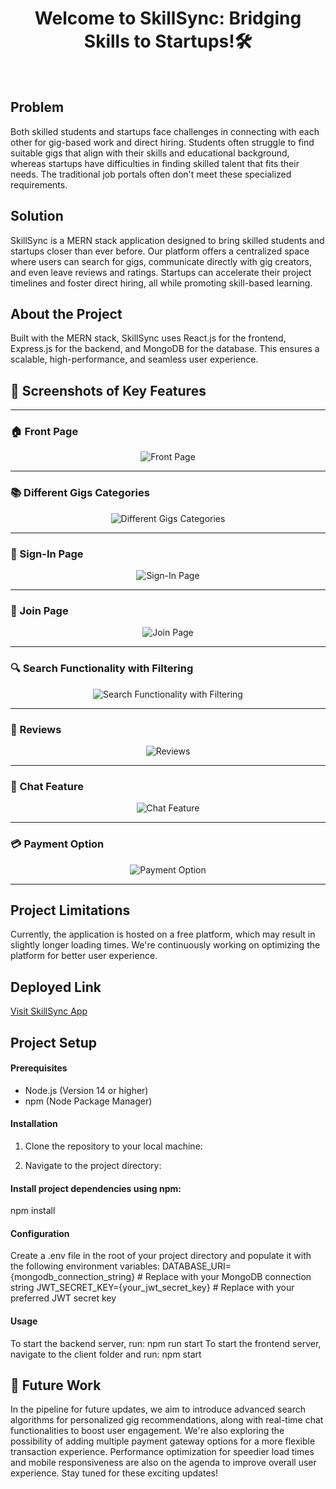 
<h1 align="center">Welcome to SkillSync: Bridging Skills to Startups!🛠️</h1>
<br/>

<h2>Problem</h2>

Both skilled students and startups face challenges in connecting with each other for gig-based work and direct hiring. Students often struggle to find suitable gigs that align with their skills and educational background, whereas startups have difficulties in finding skilled talent that fits their needs. The traditional job portals often don't meet these specialized requirements.

<h2>Solution</h2>

SkillSync is a MERN stack application designed to bring skilled students and startups closer than ever before. Our platform offers a centralized space where users can search for gigs, communicate directly with gig creators, and even leave reviews and ratings. Startups can accelerate their project timelines and foster direct hiring, all while promoting skill-based learning.

<h2>About the Project</h2>

Built with the MERN stack, SkillSync uses React.js for the frontend, Express.js for the backend, and MongoDB for the database. This ensures a scalable, high-performance, and seamless user experience.

## 📸 Screenshots of Key Features

---

### 🏠 Front Page 

<p align="center">
  <img src="https://i.imgur.com/liRt9RU.png" alt="Front Page"/>
</p>

---

### 📚 Different Gigs Categories 

<p align="center">
  <img src="https://i.imgur.com/PbCfJV4.png" alt="Different Gigs Categories"/>
</p>

---

### 🔐 Sign-In Page 

<p align="center">
  <img src="https://i.imgur.com/fStZcfz.png" alt="Sign-In Page"/>
</p>

---

### 📝 Join Page 

<p align="center">
  <img src="https://i.imgur.com/H7cXZ6d.png" alt="Join Page"/>
</p>

---

### 🔍 Search Functionality with Filtering 

<p align="center">
  <img src="https://i.imgur.com/u3WPAVJ.png" alt="Search Functionality with Filtering"/>
</p>

---

### 🌟 Reviews 

<p align="center">
  <img src="https://i.imgur.com/SrRZlUX.png" alt="Reviews"/>
</p>

---

### 💬 Chat Feature 

<p align="center">
  <img src="https://i.imgur.com/oRHxZC4.png" alt="Chat Feature"/>
</p>

---

### 💳 Payment Option

<p align="center">
  <img src="https://i.imgur.com/qpa5CJw.png" alt="Payment Option"/>
</p>

---





<h2>Project Limitations</h2>

Currently, the application is hosted on a free platform, which may result in slightly longer loading times. We're continuously working on optimizing the platform for better user experience.

<h2>Deployed Link</h2>

[Visit SkillSync App](https://skill-sync-react-18.vercel.app/)

<h2>Project Setup</h2>

<h4>Prerequisites</h4>

- Node.js (Version 14 or higher)
- npm (Node Package Manager)

<h4>Installation</h4>

1. Clone the repository to your local machine:

2. Navigate to the project directory:


<h4>Install project dependencies using npm:</h4>

npm install

<h4>Configuration</h4>
Create a .env file in the root of your project directory and populate it with the following environment variables:
DATABASE_URI={mongodb_connection_string} # Replace with your MongoDB connection string
JWT_SECRET_KEY={your_jwt_secret_key} # Replace with your preferred JWT secret key
<h4>Usage</h4>
To start the backend server, run: npm run start
To start the frontend server, navigate to the client folder and run: npm start

## 🚀 Future Work

In the pipeline for future updates, we aim to introduce advanced search algorithms for personalized gig recommendations, along with real-time chat functionalities to boost user engagement. We're also exploring the possibility of adding multiple payment gateway options for a more flexible transaction experience. Performance optimization for speedier load times and mobile responsiveness are also on the agenda to improve overall user experience. Stay tuned for these exciting updates!
